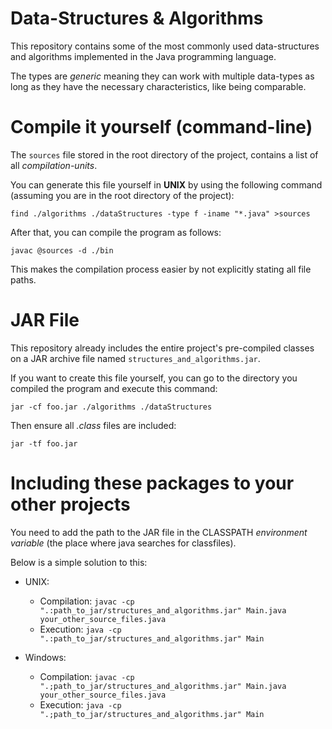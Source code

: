 # Data-Structures & Algorithms

This repository contains some of the most commonly used data-structures and algorithms implemented in the Java programming language.

The types are *generic* meaning they can work with multiple data-types as long as they have the necessary characteristics, like being comparable.


# Compile it yourself (command-line)

The `sources` file stored in the root directory of the project, contains a list of all *compilation-units*.

You can generate this file yourself in **UNIX** by using the following command (assuming you are in the root directory of the project):

`find ./algorithms ./dataStructures -type f -iname "*.java" >sources`

After that, you can compile the program as follows:

`javac @sources -d ./bin`

This makes the compilation process easier by not explicitly stating all file paths.


# JAR File

This repository already includes the entire project's pre-compiled classes on a JAR archive file named `structures_and_algorithms.jar`.

If you want to create this file yourself, you can go to the directory you compiled the program and execute this command:

`jar -cf foo.jar ./algorithms ./dataStructures`

Then ensure all *.class* files are included:

`jar -tf foo.jar`


# Including these packages to your other projects

You need to add the path to the JAR file in the CLASSPATH *environment variable* (the place where java searches for classfiles).

Below is a simple solution to this:

- UNIX:
  + Compilation: `javac -cp ".:path_to_jar/structures_and_algorithms.jar" Main.java your_other_source_files.java`
  + Execution: `java -cp ".:path_to_jar/structures_and_algorithms.jar" Main`

- Windows:
  + Compilation: `javac -cp ".;path_to_jar/structures_and_algorithms.jar" Main.java your_other_source_files.java`
  + Execution: `java -cp ".;path_to_jar/structures_and_algorithms.jar" Main`

